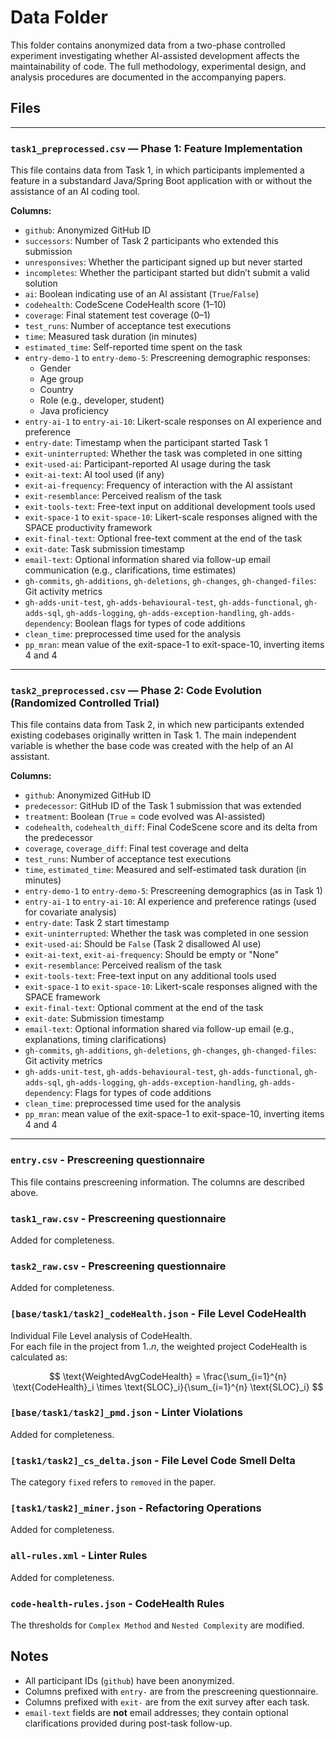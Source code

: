 # Data Folder

This folder contains anonymized data from a two-phase controlled experiment investigating whether AI-assisted development affects the maintainability of code. The full methodology, experimental design, and analysis procedures are documented in the accompanying papers.

## Files

---

### `task1_preprocessed.csv` — Phase 1: Feature Implementation

This file contains data from Task 1, in which participants implemented a feature in a substandard Java/Spring Boot application with or without the assistance of an AI coding tool.

**Columns:**

- `github`: Anonymized GitHub ID
- `successors`: Number of Task 2 participants who extended this submission
- `unresponsives`: Whether the participant signed up but never started
- `incompletes`: Whether the participant started but didn’t submit a valid solution
- `ai`: Boolean indicating use of an AI assistant (`True`/`False`)
- `codehealth`: CodeScene CodeHealth score (1–10)
- `coverage`: Final statement test coverage (0–1)
- `test_runs`: Number of acceptance test executions
- `time`: Measured task duration (in minutes)
- `estimated_time`: Self-reported time spent on the task
- `entry-demo-1` to `entry-demo-5`: Prescreening demographic responses:
  - Gender
  - Age group
  - Country
  - Role (e.g., developer, student)
  - Java proficiency
- `entry-ai-1` to `entry-ai-10`: Likert-scale responses on AI experience and preference
- `entry-date`: Timestamp when the participant started Task 1
- `exit-uninterrupted`: Whether the task was completed in one sitting
- `exit-used-ai`: Participant-reported AI usage during the task
- `exit-ai-text`: AI tool used (if any)
- `exit-ai-frequency`: Frequency of interaction with the AI assistant
- `exit-resemblance`: Perceived realism of the task
- `exit-tools-text`: Free-text input on additional development tools used
- `exit-space-1` to `exit-space-10`: Likert-scale responses aligned with the SPACE productivity framework
- `exit-final-text`: Optional free-text comment at the end of the task
- `exit-date`: Task submission timestamp
- `email-text`: Optional information shared via follow-up email communication (e.g., clarifications, time estimates)
- `gh-commits`, `gh-additions`, `gh-deletions`, `gh-changes`, `gh-changed-files`: Git activity metrics
- `gh-adds-unit-test`, `gh-adds-behavioural-test`, `gh-adds-functional`, `gh-adds-sql`, `gh-adds-logging`, `gh-adds-exception-handling`, `gh-adds-dependency`: Boolean flags for types of code additions
- `clean_time`: preprocessed time used for the analysis
- `pp_mran`: mean value of the exit-space-1 to exit-space-10, inverting items 4 and 4

---

### `task2_preprocessed.csv` — Phase 2: Code Evolution (Randomized Controlled Trial)

This file contains data from Task 2, in which new participants extended existing codebases originally written in Task 1. The main independent variable is whether the base code was created with the help of an AI assistant.

**Columns:**

- `github`: Anonymized GitHub ID
- `predecessor`: GitHub ID of the Task 1 submission that was extended
- `treatment`: Boolean (`True` = code evolved was AI-assisted)
- `codehealth`, `codehealth_diff`: Final CodeScene score and its delta from the predecessor
- `coverage`, `coverage_diff`: Final test coverage and delta
- `test_runs`: Number of acceptance test executions
- `time`, `estimated_time`: Measured and self-estimated task duration (in minutes)
- `entry-demo-1` to `entry-demo-5`: Prescreening demographics (as in Task 1)
- `entry-ai-1` to `entry-ai-10`: AI experience and preference ratings (used for covariate analysis)
- `entry-date`: Task 2 start timestamp
- `exit-uninterrupted`: Whether the task was completed in one session
- `exit-used-ai`: Should be `False` (Task 2 disallowed AI use)
- `exit-ai-text`, `exit-ai-frequency`: Should be empty or "None"
- `exit-resemblance`: Perceived realism of the task
- `exit-tools-text`: Free-text input on any additional tools used
- `exit-space-1` to `exit-space-10`: Likert-scale responses aligned with the SPACE framework
- `exit-final-text`: Optional comment at the end of the task
- `exit-date`: Submission timestamp
- `email-text`: Optional information shared via follow-up email (e.g., explanations, timing clarifications)
- `gh-commits`, `gh-additions`, `gh-deletions`, `gh-changes`, `gh-changed-files`: Git activity metrics
- `gh-adds-unit-test`, `gh-adds-behavioural-test`, `gh-adds-functional`, `gh-adds-sql`, `gh-adds-logging`, `gh-adds-exception-handling`, `gh-adds-dependency`: Flags for types of code additions
- `clean_time`: preprocessed time used for the analysis
- `pp_mran`: mean value of the exit-space-1 to exit-space-10, inverting items 4 and 4

---

### `entry.csv` - Prescreening questionnaire

This file contains prescreening information. The columns are described above.

### `task1_raw.csv` - Prescreening questionnaire

Added for completeness.

### `task2_raw.csv` - Prescreening questionnaire

Added for completeness.

### `[base/task1/task2]_codeHealth.json` - File Level CodeHealth

Individual File Level analysis of CodeHealth.<br>
For each file in the project from $1 .. n$, the weighted project CodeHealth is calculated as:

$$
\text{WeightedAvgCodeHealth} = \frac{\sum_{i=1}^{n} \text{CodeHealth}_i \times \text{SLOC}_i}{\sum_{i=1}^{n} \text{SLOC}_i}
$$

### `[base/task1/task2]_pmd.json` - Linter Violations

Added for completeness.

### `[task1/task2]_cs_delta.json` - File Level Code Smell Delta

The category `fixed` refers to `removed` in the paper.

### `[task1/task2]_miner.json` - Refactoring Operations

Added for completeness.

### `all-rules.xml` - Linter Rules

Added for completeness.

### `code-health-rules.json` - CodeHealth Rules

The thresholds for `Complex Method` and `Nested Complexity` are modified.

## Notes

- All participant IDs (`github`) have been anonymized.
- Columns prefixed with `entry-` are from the prescreening questionnaire.
- Columns prefixed with `exit-` are from the exit survey after each task.
- `email-text` fields are **not** email addresses; they contain optional clarifications provided during post-task follow-up.
